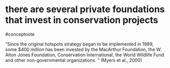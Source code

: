 # there are several private foundations that invest in conservation projects
#conceptnote 


“Since the original hotspots strategy began to be implemented in 1989, some $400 million has been invested by the MacArthur Foundation, the W. Alton Jones Foundation, Conservation International, the World Wildlife Fund and other non-governmental organizations. ” (Myers et al., 2000) 
